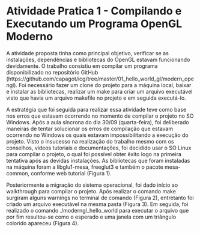 # Atividade Pratica 1 - Compilando e Executando um Programa OpenGL Moderno

<p>A atividade proposta tinha como principal objetivo, verificar se as instalações, dependências e bibliotecas do OpenGL estavam funcionando devidamente. O trabalho consistiu em compilar um programa disponibilizado no repositório GitHub (https://github.com/capagot/icg/tree/master/01_hello_world_gl/modern_opengl). Foi necessário fazer um clone do projeto para a máquina local, baixar e instalar as bibliotecas, realizar um make para criar um arquivo executável visto que havia um arquivo makefile no projeto e em seguida executá-lo.</p>

<p>A estratégia que foi seguida para realizar essa atividade teve como base nos erros que estavam ocorrendo no momento de compilar o projeto no SO Windows. Após a aula síncrona do dia 30/09 (quarta-feira), foi deliberado maneiras de tentar solucionar os erros de compilação que estavam ocorrendo no Windows os quais estavam impossibilitando a execução do projeto. Visto o insucesso na realização do trabalho mesmo com os conselhos, vídeos tutoriais e documentações, foi decidido usar o SO Linux para compilar o projeto, o qual foi possível obter êxito logo na primeira tentativa após as devidas instalações. As bibliotecas que foram instaladas na máquina foram a libglu1-mesa, freeglut3 e também o pacote mesa-common, conforme web tutorial (Figura 1).</p>

<p>Posteriormente a migração do sistema operacional, foi dado início ao walkthrough para compilar o projeto. Após realizar o comando make surgiram alguns warnings no terminal de comando (Figura 2), entretanto foi criado um arquivo executável na mesma pasta (Figura 3). Em seguida, foi realizado o comando ./moderngl_hello_world para executar o arquivo que por fim resultou-se como o esperado e uma janela com um triângulo colorido apareceu (Figura 4). </p>
